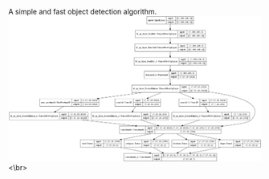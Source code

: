 A simple and fast object detection algorithm.<br>
![model](https://github.com/scilover/Object-Recognition/blob/main/SimpleYolo/model.png)<\br>
